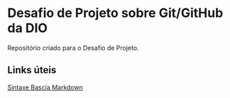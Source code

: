 # Desafio de Projeto sobre Git/GitHub da DIO
Repositório criado para o Desafio de Projeto.

## Links úteis
[Sintaxe Bascia Markdown](https://www.markdownguide.org/)
